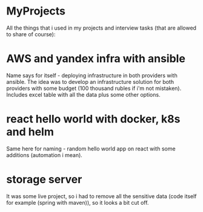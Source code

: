 # MyProjects
All the things that i used in my projects and interview tasks (that are allowed to share of course):
# AWS and yandex infra with ansible
Name says for itself - deploying infrastructure in both providers with ansible.
The idea was to develop an infrastructure solution for both providers with some budget (100 thousand rubles if i'm not mistaken).
Includes excel table with all the data plus some other options.
# react hello world with docker, k8s and helm
Same here for naming - random hello world app on react with some additions (automation i mean).
# storage server
It was some live project, so i had to remove all the sensitive data (code itself for example (spring with maven)), so it looks a bit cut off.